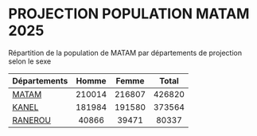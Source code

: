 # PROJECTION POPULATION MATAM 2025
	
Répartition de la population de MATAM par départements de projection selon le sexe
	
| Départements  | Homme | Femme | Total |
| --------- |:-----:|:-----:|:-----:|
| [MATAM](MATAM) | 210014 | 216807 | 426820 |
| [KANEL](KANEL) | 181984 | 191580 | 373564 |
| [RANEROU](RANEROU) | 40866 | 39471 | 80337 |
